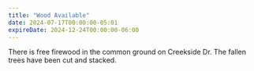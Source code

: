 ```yaml
---
title: "Wood Available"
date: 2024-07-17T00:00:00-05:01
expireDate: 2024-12-24T00:00:00-06:00
---
```

There is free firewood in the common ground on Creekside Dr.  The fallen trees have been cut and stacked.
